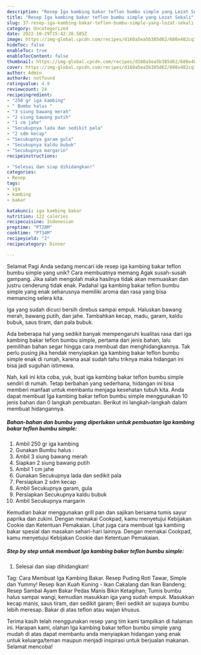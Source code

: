 ```yaml
---
description: "Resep Iga kambing bakar teflon bumbu simple yang Lezat Sekali"
title: "Resep Iga kambing bakar teflon bumbu simple yang Lezat Sekali"
slug: 37-resep-iga-kambing-bakar-teflon-bumbu-simple-yang-lezat-sekali
category: Uncategorized
date: 2022-10-29T15:42:28.585Z
image: https://img-global.cpcdn.com/recipes/d160a5ea5b385d62/680x482cq70/iga-kambing-bakar-teflon-bumbu-simple-foto-resep-utama.jpg
hideToc: false
enableToc: true
enableTocContent: false
thumbnail: https://img-global.cpcdn.com/recipes/d160a5ea5b385d62/680x482cq70/iga-kambing-bakar-teflon-bumbu-simple-foto-resep-utama.jpg
cover: https://img-global.cpcdn.com/recipes/d160a5ea5b385d62/680x482cq70/iga-kambing-bakar-teflon-bumbu-simple-foto-resep-utama.jpg
author: Admin
authorAv: notfound
ratingvalue: 4.9
reviewcount: 24
recipeingredient:
- "250 gr iga kambing"
- " Bumbu halus "
- "3 siung bawang merah"
- "2 siung bawang putih"
- "1 cm jahe"
- "Secukupnya lada dan sedikit pala"
- "2 sdm kecap"
- "Secukupnya garam gula"
- "Secukupnya kaldu bubuk"
- "Secukupnya margarin"
recipeinstructions:

- "Selesai dan siap dihidangkan!"
categories:
- Resep
tags:
- iga
- kambing
- bakar

katakunci: iga kambing bakar 
nutrition: 122 calories
recipecuisine: Indonesian
preptime: "PT28M"
cooktime: "PT34M"
recipeyield: "2"
recipecategory: Dinner

---
```



Selamat Pagi Anda sedang mencari ide resep iga kambing bakar teflon bumbu simple yang unik? Cara membuatnya memang Agak susah-susah gampang. Jika salah mengolah maka hasilnya tidak akan memuaskan dan justru cenderung tidak enak. Padahal iga kambing bakar teflon bumbu simple yang enak seharusnya memiliki aroma dan rasa yang bisa memancing selera kita.


Iga yang sudah dicuci bersih direbus sampai empuk. Haluskan bawang merah, bawang putih, dan jahe. Tambahkan kecap, madu, garam, kaldu bubuk, saus tiram, dan pala bubuk.

Ada beberapa hal yang sedikit banyak mempengaruhi kualitas rasa dari iga kambing bakar teflon bumbu simple, pertama dari jenis bahan, lalu pemilihan bahan segar hingga cara membuat dan menghidangkannya. Tak perlu pusing jika hendak menyiapkan iga kambing bakar teflon bumbu simple enak di rumah, karena asal sudah tahu triknya maka hidangan ini bisa jadi suguhan istimewa.


Nah, kali ini kita coba, yuk, buat iga kambing bakar teflon bumbu simple sendiri di rumah. Tetap berbahan yang sederhana, hidangan ini bisa memberi manfaat untuk membantu menjaga kesehatan tubuh kita. Anda dapat membuat Iga kambing bakar teflon bumbu simple menggunakan 10 jenis bahan dan 0 langkah pembuatan. Berikut ini langkah-langkah dalam membuat hidangannya.

<!--inarticleads1-->

##### Bahan-bahan dan bumbu yang diperlukan untuk pembuatan Iga kambing bakar teflon bumbu simple:

1. Ambil 250 gr iga kambing
1. Gunakan  Bumbu halus :
1. Ambil 3 siung bawang merah
1. Siapkan 2 siung bawang putih
1. Ambil 1 cm jahe
1. Gunakan Secukupnya lada dan sedikit pala
1. Persiapkan 2 sdm kecap
1. Ambil Secukupnya garam, gula
1. Persiapkan Secukupnya kaldu bubuk
1. Ambil Secukupnya margarin


Kemudian bakar menggunakan grill pan dan sajikan bersama tumis sayur paprika dan zukini. Dengan memakai Cookpad, kamu menyetujui Kebijakan Cookie dan Ketentuan Pemakaian. Lihat juga cara membuat Iga kambing bakar spesial dan masakan sehari-hari lainnya. Dengan memakai Cookpad, kamu menyetujui Kebijakan Cookie dan Ketentuan Pemakaian. 

<!--inarticleads2-->

##### Step by step untuk membuat Iga kambing bakar teflon bumbu simple:


1. Selesai dan siap dihidangkan!

Tag: Cara Membuat Iga Kambing Bakar. Resep Puding Roti Tawar, Simple dan Yummy! Resep Ikan Kuah Kuning - Ikan Cakalang dan Ikan Bandeng; Resep Sambal Ayam Bakar Pedas Manis Bikin Ketagihan; Tumis bumbu halus sampai wangi, kemudian masukkan iga yang sudah empuk. Masukkan kecap manis, saus tiram, dan sedikit garam; Beri sedikit air supaya bumbu lebih meresap. Bakar di atas teflon atau wajan khusus. 

Terima kasih telah menggunakan resep yang tim kami tampilkan di halaman ini. Harapan kami, olahan Iga kambing bakar teflon bumbu simple yang mudah di atas dapat membantu anda menyiapkan hidangan yang enak untuk keluarga/teman maupun menjadi inspirasi untuk berjualan makanan. Selamat mencoba!
